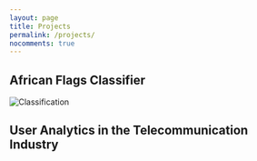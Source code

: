 ```yaml
---
layout: page
title: Projects
permalink: /projects/
nocomments: true
---
```

## African Flags Classifier
![Classification](https://github.com/Luel-Hagos/Luel-Hagos.github.io/blob/gh-pages/Photos/class.png)

## User Analytics in the Telecommunication Industry
